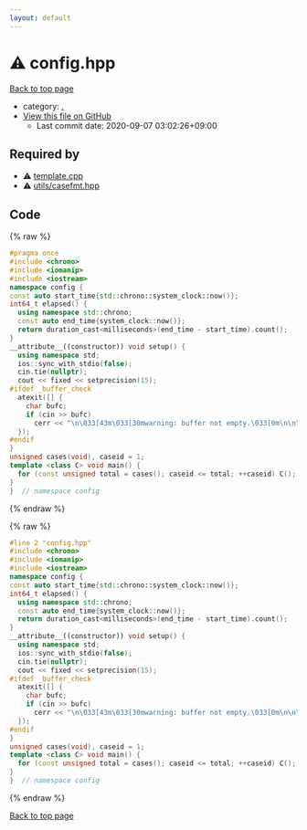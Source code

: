 ```yaml
---
layout: default
---
```


<!-- mathjax config similar to math.stackexchange -->
<script type="text/javascript" async
  src="https://cdnjs.cloudflare.com/ajax/libs/mathjax/2.7.5/MathJax.js?config=TeX-MML-AM_CHTML">
</script>
<script type="text/x-mathjax-config">
  MathJax.Hub.Config({
    TeX: { equationNumbers: { autoNumber: "AMS" }},
    tex2jax: {
      inlineMath: [ ['$','$'] ],
      processEscapes: true
    },
    "HTML-CSS": { matchFontHeight: false },
    displayAlign: "left",
    displayIndent: "2em"
  });
</script>

<script type="text/javascript" src="https://cdnjs.cloudflare.com/ajax/libs/jquery/3.4.1/jquery.min.js"></script>
<script src="https://cdn.jsdelivr.net/npm/jquery-balloon-js@1.1.2/jquery.balloon.min.js" integrity="sha256-ZEYs9VrgAeNuPvs15E39OsyOJaIkXEEt10fzxJ20+2I=" crossorigin="anonymous"></script>
<script type="text/javascript" src="../assets/js/copy-button.js"></script>
<link rel="stylesheet" href="../assets/css/copy-button.css" />


# :warning: config.hpp

<a href="../index.html">Back to top page</a>

* category: <a href="../index.html#5058f1af8388633f609cadb75a75dc9d">.</a>
* <a href="{{ site.github.repository_url }}/blob/master/config.hpp">View this file on GitHub</a>
    - Last commit date: 2020-09-07 03:02:26+09:00




## Required by

* :warning: <a href="template.cpp.html">template.cpp</a>
* :warning: <a href="utils/casefmt.hpp.html">utils/casefmt.hpp</a>


## Code

<a id="unbundled"></a>
{% raw %}
```cpp
#pragma once
#include <chrono>
#include <iomanip>
#include <iostream>
namespace config {
const auto start_time{std::chrono::system_clock::now()};
int64_t elapsed() {
  using namespace std::chrono;
  const auto end_time{system_clock::now()};
  return duration_cast<milliseconds>(end_time - start_time).count();
}
__attribute__((constructor)) void setup() {
  using namespace std;
  ios::sync_with_stdio(false);
  cin.tie(nullptr);
  cout << fixed << setprecision(15);
#ifdef _buffer_check
  atexit([] {
    char bufc;
    if (cin >> bufc)
      cerr << "\n\033[43m\033[30mwarning: buffer not empty.\033[0m\n\n";
  });
#endif
}
unsigned cases(void), caseid = 1;
template <class C> void main() {
  for (const unsigned total = cases(); caseid <= total; ++caseid) C();
}
}  // namespace config

```
{% endraw %}

<a id="bundled"></a>
{% raw %}
```cpp
#line 2 "config.hpp"
#include <chrono>
#include <iomanip>
#include <iostream>
namespace config {
const auto start_time{std::chrono::system_clock::now()};
int64_t elapsed() {
  using namespace std::chrono;
  const auto end_time{system_clock::now()};
  return duration_cast<milliseconds>(end_time - start_time).count();
}
__attribute__((constructor)) void setup() {
  using namespace std;
  ios::sync_with_stdio(false);
  cin.tie(nullptr);
  cout << fixed << setprecision(15);
#ifdef _buffer_check
  atexit([] {
    char bufc;
    if (cin >> bufc)
      cerr << "\n\033[43m\033[30mwarning: buffer not empty.\033[0m\n\n";
  });
#endif
}
unsigned cases(void), caseid = 1;
template <class C> void main() {
  for (const unsigned total = cases(); caseid <= total; ++caseid) C();
}
}  // namespace config

```
{% endraw %}

<a href="../index.html">Back to top page</a>

